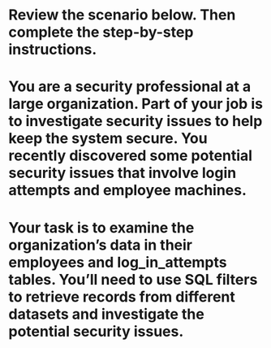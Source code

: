 # Review the scenario below. Then complete the step-by-step instructions.

# You are a security professional at a large organization. Part of your job is to investigate security issues to help keep the system secure. You recently discovered some potential security issues that involve login attempts and employee machines.

# Your task is to examine the organization’s data in their employees and log_in_attempts tables. You’ll need to use SQL filters to retrieve records from different datasets and investigate the potential security issues.

